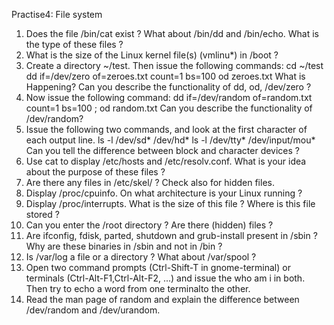 Practise4: File system
1. Does the file /bin/cat exist ? What about /bin/dd and /bin/echo. What is the type of these files ?
2. What is the size of the Linux kernel file(s) (vmlinu*) in /boot ?
3. Create a directory ~/test. Then issue the following commands:
cd ~/test
dd if=/dev/zero of=zeroes.txt count=1 bs=100
od zeroes.txt
What is Happening? Can you describe the functionality of dd, od, /dev/zero ?
4. Now issue the following command:
dd if=/dev/random of=random.txt count=1 bs=100 ; od random.txt
Can you describe the functionality of /dev/random?
5. Issue the following two commands, and look at the first character of each output line.
ls -l /dev/sd* /dev/hd*
ls -l /dev/tty* /dev/input/mou*
Can you tell the difference between block and character devices ?
6. Use cat to display /etc/hosts and /etc/resolv.conf. What is your idea about the purpose of these files ?
7. Are there any files in /etc/skel/ ? Check also for hidden files.
8. Display /proc/cpuinfo. On what architecture is your Linux running ?
9. Display /proc/interrupts. What is the size of this file ? Where is this file stored ?
10. Can you enter the /root directory ? Are there (hidden) files ?
11. Are ifconfig, fdisk, parted, shutdown and grub-install present in /sbin ? Why are these binaries in /sbin and not in /bin ?
12. Is /var/log a file or a directory ? What about /var/spool ?
13. Open two command prompts (Ctrl-Shift-T in gnome-terminal) or terminals (Ctrl-Alt-F1,Ctrl-Alt-F2, ...) and issue the who am i in both. Then try to echo a word from one terminalto the other.
14. Read the man page of random and explain the difference between /dev/random and /dev/urandom.